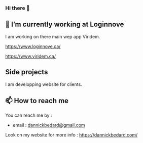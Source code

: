 ### Hi there 👋

## 🔭 I’m currently working at Loginnove
I am working on there main wep app Viridem.

https://www.loginnove.ca/

https://www.viridem.ca/

## Side projects

I am developping website for clients.

## 📫 How to reach me
You can reach me by :

- email : dannickbedard@gmail.com

Look on my website for more info : https://dannickbedard.com/

